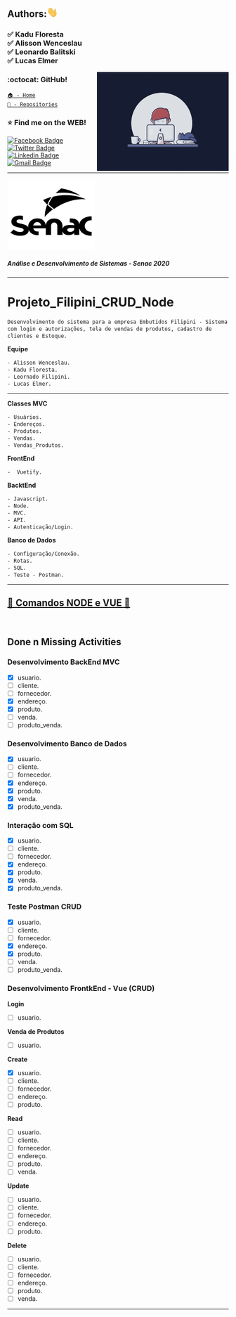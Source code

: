 <p><h2> Authors:<img src="https://github.com/KaduFloresta/KaduFloresta/blob/main/img/Hi.gif?raw=true" width="25"></h2>
<h3 lign="left"> ✅ Kadu Floresta <br>
 ✅ Alisson Wenceslau <br>
 ✅ Leonardo Balitski <br>
 ✅ Lucas Elmer</h3> 
<img align="right" alt="GIF" src="https://github.com/KaduFloresta/KaduFloresta/blob/main/img/gif2.gif?raw=true" width="300";/> 
<h3>:octocat: GitHub!</h3>
</p><p>
 <code><a href="https://github.com/KaduFloresta" title="HomeGit">🏠 - Home</a><br></code>
 <code><a href="https://github.com/KaduFloresta?tab=repositories" title="RepoGit">📂 - Repositories</a><br></code>
</p>

<h3>⭐ Find me on the WEB!</h3>

[![Facebook Badge](https://img.shields.io/badge/-Kadu_Floresta-lightblue?style=flat-square&logo=Facebook&logoColor=white&link=https://www.facebook.com/kadu.floresta)](https://www.facebook.com/kadu.floresta)
[![Twitter Badge](https://img.shields.io/badge/-@kadu_kururu-1ca0f1?style=flat-square&labelColor=1ca0f1&logo=twitter&logoColor=white&link=https://twitter.com/kadu_kururu)](https://twitter.com/kadu_kururu)
<br>
[![Linkedin Badge](https://img.shields.io/badge/-Kadu_Floresta-blue?style=flat-square&logo=Linkedin&logoColor=white&link=https://www.linkedin.com/in/kadufloresta/)](https://www.linkedin.com/in/kadufloresta/)
[![Gmail Badge](https://img.shields.io/badge/-cefloresta1@gmail.com-c14438?style=flat-square&logo=Gmail&logoColor=white&link=mailto:cefloresta1@gmail.com)](mailto:cefloresta1@gmail.com)

<hr>
<a href="https://portal.sc.senac.br/portal/site/descontos-e-bolsas/senac-joinville"><img src="https://github.com/KaduFloresta/JavaScript_WebSite/raw/master/img/senac.png" alt="drawing" width="200"/></a><h5>Análise e Desenvolvimento de Sistemas - Senac 2020</h5> 

---

# Projeto_Filipini_CRUD_Node
```
Desenvolvimento do sistema para a empresa Embutidos Filipini - Sistema com login e autorizações, tela de vendas de produtos, cadastro de clientes e Estoque.
```

**Equipe**
```
- Alisson Wenceslau.
- Kadu Floresta.
- Leornado Filipini.
- Lucas Elmer.
```
---

**Classes MVC**
```
- Usuários.
- Endereços.
- Produtos.
- Vendas.
- Vendas_Produtos.
```
**FrontEnd**
```
-  Vuetify.
```

**BacktEnd**
```
- Javascript.
- Node.
- MVC.
- API.
- Autenticação/Login.
```

**Banco de Dados**
```
- Configuração/Conexão.
- Rotas.
- SQL.
- Teste - Postman.
```
  
---
<h2><a href="https://github.com/KaduFloresta/Projeto_Filipini_CRUD_Node/blob/main/SistemaFilipini/frontend/db_filipini/comandos.md" title="Comandos">🐛 Comandos NODE e VUE 🐛</a><br></h2><br>

## Done n Missing Activities

### Desenvolvimento BackEnd MVC
- [X] usuario.
- [ ] cliente.
- [ ] fornecedor.
- [X] endereço.
- [X] produto.
- [ ] venda.
- [ ] produto_venda.

### Desenvolvimento Banco de Dados
- [X] usuario.
- [ ] cliente.
- [ ] fornecedor.
- [X] endereço.
- [X] produto.
- [X] venda.
- [X] produto_venda.
  
### Interação com SQL
- [X] usuario.
- [ ] cliente.
- [ ] fornecedor.
- [X] endereço.
- [X] produto.
- [X] venda.
- [X] produto_venda.

### Teste Postman CRUD
- [X] usuario.
- [ ] cliente.
- [ ] fornecedor.
- [X] endereço.
- [X] produto.
- [ ] venda.
- [ ] produto_venda.

### Desenvolvimento FrontkEnd - Vue (CRUD)
**Login**
- [ ] usuario.

**Venda de Produtos**
- [ ] usuario.

**Create**
- [X] usuario.
- [ ] cliente.
- [ ] fornecedor.
- [ ] endereço.
- [ ] produto.

**Read**
- [ ] usuario.
- [ ] cliente.
- [ ] fornecedor.
- [ ] endereço.
- [ ] produto.
- [ ] venda.

**Update**
- [ ] usuario.
- [ ] cliente.
- [ ] fornecedor.
- [ ] endereço.
- [ ] produto.

**Delete**
- [ ] usuario.
- [ ] cliente.
- [ ] fornecedor.
- [ ] endereço.
- [ ] produto.
- [ ] venda.

---
